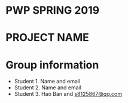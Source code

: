 # PWP SPRING 2019
# PROJECT NAME
# Group information
* Student 1. Name and email
* Student 2. Name and email
* Student 3. Hao Ban and s8125867@qq.com


